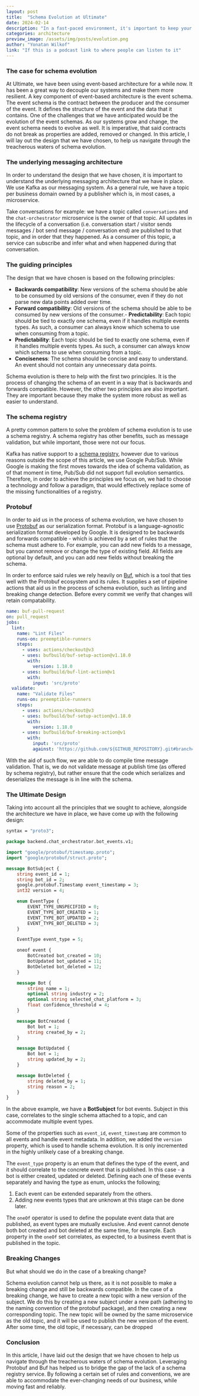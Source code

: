 ```yaml
---
layout: post
title:  "Schema Evolution at Ultimate"
date: 2024-02-14
description: "In a fast-paced environment, it's important to keep your data model up to date, concise as well as backwards/forward compatible. This is our story of how we evolve our event schemas."
categories: architecture
preview_image: /assets/img/posts/evolution.png
author: "Yonatan Wilkof"
link: "If this is a podcast link to where people can listen to it"
---
```


### The case for schema evolution

At Ultimate, we have been using event-based architecture for a while now. It has been a great way to decouple our systems and make them more resilient. 
A key component of event-based architecture is the event schema. The event schema is the contract between the producer and the consumer of the event. It defines the structure of the event and the data that it contains.
One of the challenges that we have anticipated would be the evolution of the event schemas. As our systems grow and change, the event schema needs to evolve as well. It is imperative, that said contracts do not break as properties are added, removed or changed.
In this article, I will lay out the design that we have chosen, to help us navigate through the treacherous waters of schema evolution.

### The underlying messaging architecture

In order to understand the design that we have chosen, it is important to understand the underlying messaging architecture that we have in place. We use Kafka as our messaging system. 
As a general rule, we have a topic per business domain owned by a publisher which is, in most cases, a microservice.

Take conversations for example: we have a topic called `conversations` and the `chat-orchestrator` microservice is the owner of that topic.
All updates in the lifecycle of a conversation (i.e. conversation start / visitor sends messages / bot send message / conversation end) are published to that topic, and in order that they happened.
As a consumer of this topic, a service can subscribe and infer what and when happened during that conversation.

### The guiding principles

The design that we have chosen is based on the following principles:
- **Backwards compatibility**: New versions of the schema should be able to be consumed by old versions of the consumer, even if they do not parse new data points added over time.
- **Forward compatibility**: Old versions of the schema should be able to be consumed by new versions of the consumer.- **Predictability**: Each topic should be tied to exactly one schema, even if it handles multiple events types. As such, a consumer can always know which schema to use when consuming from a topic.
- **Predictability**: Each topic should be tied to exactly one schema, even if it handles multiple events types. As such, a consumer can always know which schema to use when consuming from a topic.
- **Conciseness**: The schema should be concise and easy to understand. An event should not contain any unnecessary data points.

Schema evolution is there to help with the first two principles. It is the process of changing the schema of an event in a way that is backwards and forwards compatible.
However, the other two principles are also important. They are important because they make the system more robust as well as easier to understand.

### The schema registry
A pretty common pattern to solve the problem of schema evolution is to use a schema registry. A schema registry has other benefits, such as message validation, but while important, those were not our focus.

Kafka has native support to a [schema registry](https://docs.confluent.io/platform/current/schema-registry/index.html), however due to various reasons outside the scope of this article, we use Google Pub/Sub.
While Google is making the first moves towards the idea of schema validation, as of that moment in time, Pub/Sub did not support full evolution semantics.
Therefore, in order to achieve the principles we focus on, we had to choose a technology and follow a paradigm, that would effectively replace some of the missing functionalities of a registry.

### Protobuf
In order to aid us in the process of schema evolution, we have chosen to use [Protobuf](https://developers.google.com/protocol-buffers) as our serialization format.
Protobuf is a language-agnostic serialization format developed by Google. It is designed to be backwards and forwards compatible - which is achieved by a set of rules that the schema must adhere to.
For example, you can add new fields to a message, but you cannot remove or change the type of existing field. All fields are optional by default, and you can add new fields without breaking the schema.

In order to enforce said rules we rely heavily on [Buf](https://buf.build/), which is a tool that ties well with the Protobuf ecosystem and its rules.
It supplies a set of pipeline actions that aid us in the process of schema evolution, such as linting and breaking change detection.
Before every commit we verify that changes will retain compatability.


```yaml
name: buf-pull-request
on: pull_request
jobs:
  lint:
    name: "Lint Files"
    runs-on: preemptible-runners
    steps:
      - uses: actions/checkout@v3
      - uses: bufbuild/buf-setup-action@v1.18.0
        with:
          version: 1.18.0
      - uses: bufbuild/buf-lint-action@v1
        with:
          input: 'src/proto'
  validate:
    name: "Validate Files"
    runs-on: preemptible-runners
    steps:
      - uses: actions/checkout@v3
      - uses: bufbuild/buf-setup-action@v1.18.0
        with:
          version: 1.18.0
      - uses: bufbuild/buf-breaking-action@v1
        with:
          input: 'src/proto'
          against: 'https://github.com/${GITHUB_REPOSITORY}.git#branch=main,subdir=src/proto'
```
With the aid of such flow, we are able to do compile time message validation. That is, we do not validate message at publish time (as offered by schema registry), 
but rather ensure that the code which serializes and deserializes the message is in line with the schema.


### The Ultimate Design

Taking into account all the principles that we sought to achieve, alongside the architecture we have in place, we have come up with the following design:

```protobuf
syntax = "proto3";

package backend.chat_orchestrator.bot_events.v1;

import "google/protobuf/timestamp.proto";
import "google/protobuf/struct.proto";

message BotSubject {
    string event_id = 1;
    string bot_id = 2;
    google.protobuf.Timestamp event_timestamp = 3;
    int32 version = 4;

    enum EventType {
        EVENT_TYPE_UNSPECIFIED = 0;
        EVENT_TYPE_BOT_CREATED = 1;
        EVENT_TYPE_BOT_UPDATED = 2;
        EVENT_TYPE_BOT_DELETED = 3;
    }

    EventType event_type = 5;

    oneof event {
        BotCreated bot_created = 10;
        BotUpdated bot_updated = 11;
        BotDeleted bot_deleted = 12;
    }

    message Bot {
        string name = 1;
        optional string industry = 2;
        optional string selected_chat_platform = 3;
        float confidence_threshold = 4;
    }

    message BotCreated {
        Bot bot = 1;
        string created_by = 2;
    }

    message BotUpdated {
        Bot bot = 1;
        string updated_by = 2;
    }

    message BotDeleted {
        string deleted_by = 1;
        string reason = 2;
    }
}

```

In the above example, we have a **BotSubject** for bot events. Subject in this case, correlates to the single schema attached to a topic, and can accommodate multiple event types. 

Some of the properties such as `event_id`, `event_timestamp` are common to all events and handle event metadata.
In addition, we added the `version` property, which is used to handle schema evolution. It is only incremented in the highly unlikely case of a breaking change.

The `event_type` property is an enum that defines the type of the event, and it should  correlate to the concrete event that is published. In this case - a bot is either created, updated or deleted.
Defining each one of these events separately and having the type as enum, unlocks the following;
1. Each event can be extended separately from the others.
2. Adding new events types that are unknown at this stage can be done later.

The `oneOf` operator is used to define the populate event data that are published, as event types are mutually exclusive.
And event cannot denote both bot created and bot deleted at the same time, for example.
Each property in the `oneOf` set correlates, as expected, to a business event that is published in the topic.

### Breaking Changes
But what should we do in the case of a breaking change? 

Schema evolution cannot help us there, as it is not possible to make a breaking change and still be backwards compatible.
In the case of a breaking change, we have to create a new topic with a new version of the subject. 
We do this by creating a new subject under a new path (adhering to the naming convention of the protobuf package), and then creating a new corresponding topic.
The new topic will be owned by the same microservice as the old topic, and it will be used to publish the new version of the event.
After some time, the old topic, if necessary, can be dropped

### Conclusion
In this article, I have laid out the design that we have chosen to help us navigate through the treacherous waters of schema evolution.
Leveraging Protobuf and Buf has helped us to bridge the gap of the lack of a schema registry service.
By following a certain set of rules and conventions, we are able to accommodate the ever-changing needs of our business, while moving fast and reliably.
